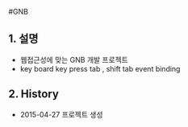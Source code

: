 #GNB
## 1. 설명
* 웹접근성에 맞는 GNB 개발 프로젝트
* key board key press tab , shift tab event binding  
## 2. History  
* 2015-04-27 프로젝트 생성  

